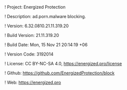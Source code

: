 ! Project: Energized Protection

! Description: ad.porn.malware blocking.

! Version: 6.32.0810.21.11.319.20

! Build Version: 21.11.319.20

! Build Date: Mon, 15 Nov 21 20:14:19 +06

! Version Code: 3192014

! License: CC BY-NC-SA 4.0, https://energized.pro/license

! Github: https://github.com/EnergizedProtection/block

! Web: https://energized.pro
